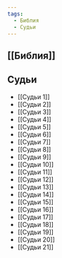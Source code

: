 ```yaml
---
tags:
  - Библия
  - Судьи
---
```

## [[Библия]]
## Судьи
- [[Судьи 1]]
- [[Судьи 2]]
- [[Судьи 3]]
- [[Судьи 4]]
- [[Судьи 5]]
- [[Судьи 6]]
- [[Судьи 7]]
- [[Судьи 8]]
- [[Судьи 9]]
- [[Судьи 10]]
- [[Судьи 11]]
- [[Судьи 12]]
- [[Судьи 13]]
- [[Судьи 14]]
- [[Судьи 15]]
- [[Судьи 16]]
- [[Судьи 17]]
- [[Судьи 18]]
- [[Судьи 19]]
- [[Судьи 20]]
- [[Судьи 21]]
